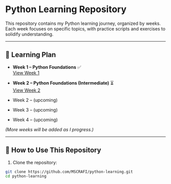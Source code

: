# Python Learning Repository

This repository contains my Python learning journey, organized by weeks.  
Each week focuses on specific topics, with practice scripts and exercises to solidify understanding.

---

## 📅 Learning Plan

- **Week 1 – Python Foundations** ✅  
  [View Week 1](week-1/README.md)

- **Week 2 – Python Foundations (Intermediate)** ⏳<!-- ✅ -->  
  [View Week 2](week-2/README.md)
  
- Week 2 – (upcoming)  
- Week 3 – (upcoming)  
- Week 4 – (upcoming)  

*(More weeks will be added as I progress.)*

---

## 📌 How to Use This Repository

1. Clone the repository:
```bash
git clone https://github.com/MSCRAFI/python-learning.git
cd python-learning
